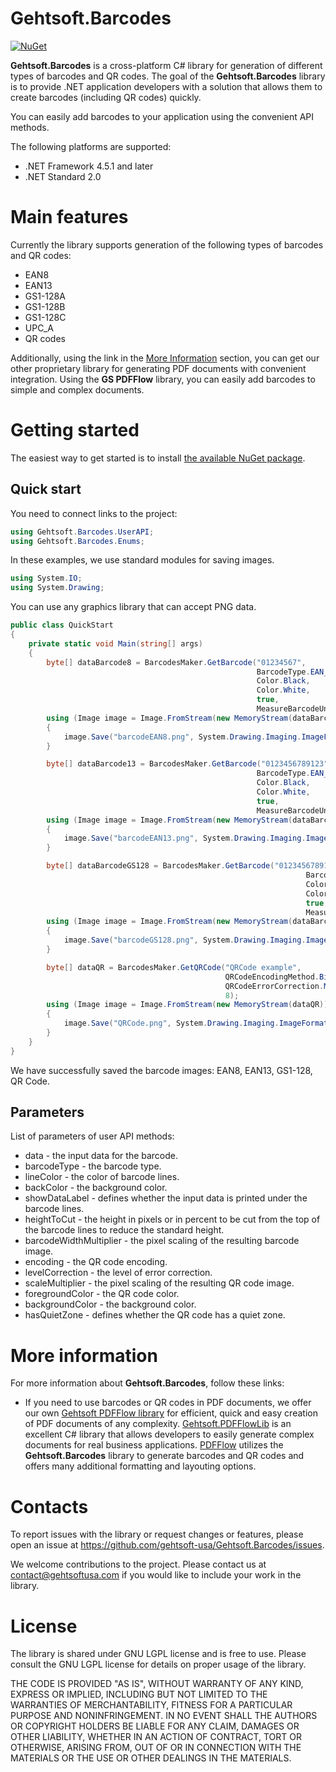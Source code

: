# Gehtsoft.Barcodes

[![NuGet](https://img.shields.io/nuget/v/Gehtsoft.PDFFlowLib.svg)](https://www.nuget.org/packages/Gehtsoft.PDFFlowLib/)

**Gehtsoft.Barcodes** is a cross-platform C# library for generation of different types of barcodes and QR codes. The goal of the **Gehtsoft.Barcodes** library is to provide .NET application developers with a solution that allows them to create barcodes (including QR codes) quickly.

You can easily add barcodes to your application using the convenient API methods.

The following platforms are supported:

* .NET Framework 4.5.1 and later
* .NET Standard 2.0

Main features
=============

Currently the library supports generation of the following types of barcodes and QR codes: 
- EAN8
- EAN13
- GS1-128A
- GS1-128B
- GS1-128C
- UPC_A
- QR codes

Additionally, using the link in the [More Information](More-information) section, you can get our other proprietary library for generating PDF documents with convenient integration. Using the **GS PDFFlow** library, you can easily add barcodes to simple and complex documents.

Getting started
===============

The easiest way to get started is to install [the available NuGet package](https://www.nuget.org/packages/Gehtsoft.PDFFlowLib/).

Quick start
-----------

You need to connect links to the project:
``` c#
using Gehtsoft.Barcodes.UserAPI;
using Gehtsoft.Barcodes.Enums;
```
In these examples, we use standard modules for saving images.
``` c#
using System.IO;
using System.Drawing;
```
You can use any graphics library that can accept PNG data.
``` c#
public class QuickStart
{
    private static void Main(string[] args)
    {
        byte[] dataBarcode8 = BarcodesMaker.GetBarcode("01234567",
                                                       BarcodeType.EAN_8,
                                                       Color.Black,
                                                       Color.White,
                                                       true,
                                                       MeasureBarcodeUnit.FromPixel(0));
        using (Image image = Image.FromStream(new MemoryStream(dataBarcode8)))
        {
            image.Save("barcodeEAN8.png", System.Drawing.Imaging.ImageFormat.Png);
        }

        byte[] dataBarcode13 = BarcodesMaker.GetBarcode("0123456789123",
                                                       BarcodeType.EAN_13,
                                                       Color.Black,
                                                       Color.White,
                                                       true,
                                                       MeasureBarcodeUnit.FromPixel(0));
        using (Image image = Image.FromStream(new MemoryStream(dataBarcode13)))
        {
            image.Save("barcodeEAN13.png", System.Drawing.Imaging.ImageFormat.Png);
        }

        byte[] dataBarcodeGS128 = BarcodesMaker.GetBarcode("012345678912ABCD",
                                                                  BarcodeType.GS1_128A,
                                                                  Color.Black,
                                                                  Color.White,
                                                                  true,
                                                                  MeasureBarcodeUnit.FromPixel(0));
        using (Image image = Image.FromStream(new MemoryStream(dataBarcodeGS128)))
        {
            image.Save("barcodeGS128.png", System.Drawing.Imaging.ImageFormat.Png);
        }

        byte[] dataQR = BarcodesMaker.GetQRCode("QRCode example", 
                                                QRCodeEncodingMethod.Binary, 
                                                QRCodeErrorCorrection.M,
                                                8);
        using (Image image = Image.FromStream(new MemoryStream(dataQR)))
        {
            image.Save("QRCode.png", System.Drawing.Imaging.ImageFormat.Png);
        }
    }
}
```
We have successfully saved the barcode images: EAN8, EAN13, GS1-128, QR Code. 

Parameters
----------

List of parameters of user API methods:  
- data - the input data for the barcode. 
- barcodeType - the barcode type.  
- lineColor - the color of barcode lines.  
- backColor - the background color.  
- showDataLabel - defines whether the input data is printed under the barcode lines.  
- heightToCut - the height in pixels or in percent to be cut from the top of the barcode lines to reduce the standard height.  
- barcodeWidthMultiplier - the pixel scaling of the resulting barcode image.  
- encoding - the QR code encoding.  
- levelCorrection - the level of error correction.  
- scaleMultiplier - the pixel scaling of the resulting QR code image.  
- foregroundColor - the QR code color.  
- backgroundColor - the background color.  
- hasQuietZone - defines whether the QR code has a quiet zone.

More information
================

For more information about **Gehtsoft.Barcodes**, follow these links: 

* If you need to use barcodes or QR codes in PDF documents, we offer our own [Gehtsoft PDFFlow library](https://www.nuget.org/packages/Gehtsoft.PDFFlowlib) for efficient, quick and easy creation of PDF documents of any complexity. [Gehtsoft.PDFFlowLib](https://www.nuget.org/packages/Gehtsoft.PDFFlowLib/) is an excellent C# library that allows developers to easily generate complex documents for real business applications. [PDFFlow](https://www.nuget.org/packages/Gehtsoft.PDFFlowLib/) utilizes the **Gehtsoft.Barcodes** library to generate barcodes and QR codes and offers many additional formatting and layouting options. 

Contacts
========

To report issues with the library or request changes or features, please open an issue at <https://github.com/gehtsoft-usa/Gehtsoft.Barcodes/issues>.

We welcome contributions to the project. Please contact us at <contact@gehtsoftusa.com> if you would like to include your work in the library.

License
=======

The library is shared under GNU LGPL license and is free to use. Please consult the GNU LGPL license for details on proper usage of the library.

THE CODE IS PROVIDED "AS IS", WITHOUT WARRANTY OF ANY KIND, EXPRESS OR IMPLIED, INCLUDING BUT NOT LIMITED TO THE WARRANTIES OF MERCHANTABILITY, FITNESS FOR A PARTICULAR PURPOSE AND NONINFRINGEMENT. IN NO EVENT SHALL THE AUTHORS OR COPYRIGHT HOLDERS BE LIABLE FOR ANY CLAIM, DAMAGES OR OTHER LIABILITY, WHETHER IN AN ACTION OF CONTRACT, TORT OR OTHERWISE, ARISING FROM, OUT OF OR IN CONNECTION WITH THE MATERIALS OR THE USE OR OTHER DEALINGS IN THE MATERIALS.

